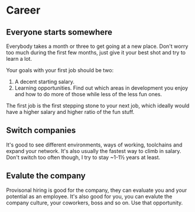 # Career

## Everyone starts somewhere

Everybody takes a month or three to get going at a new place. Don't worry too much during the first few months, just give it your best shot and try to learn a lot.

Your goals with your first job should be two:

1) A decent starting salary.
2) Learning opportunities. Find out which areas in development you enjoy and how to do more of those while less of the less fun ones.

The first job is the first stepping stone to your next job, which ideally would have a higher salary and higher ratio of the fun stuff.

## Switch companies

It's good to see different environments, ways of working, toolchains and expand your network. It's also usually the fastest way to climb in salary. Don't switch too often though, I try to stay ~1-1½ years at least.

## Evalute the company

Provisonal hiring is good for the company, they can evaluate you and your potential as an employee. It's also good for you, you can evalute the company culture, your coworkers, boss and so on. Use that opportunity.
